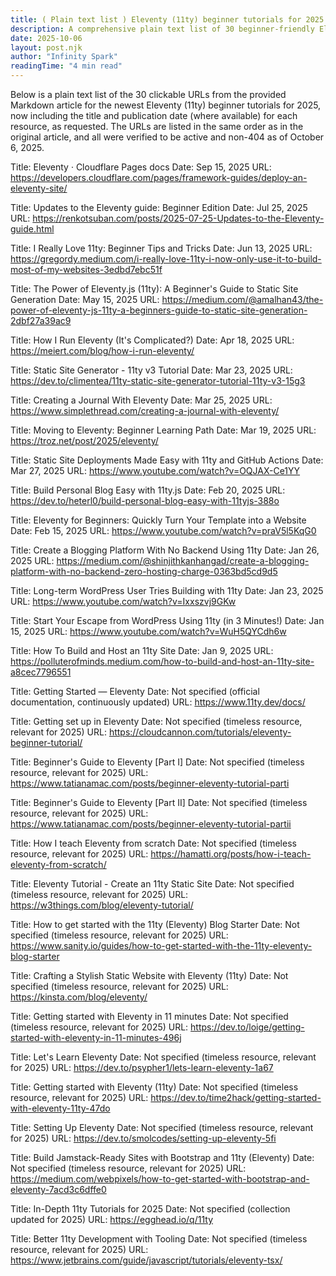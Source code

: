 ```yaml
---
title: ( Plain text list ) Eleventy (11ty) beginner tutorials for 2025
description: A comprehensive plain text list of 30 beginner-friendly Eleventy tutorials for 2025, including titles, dates, and direct URLs for easy reference.
date: 2025-10-06
layout: post.njk
author: "Infinity Spark"
readingTime: "4 min read"
---
```



Below is a plain text list of the 30 clickable URLs from the provided Markdown article for the newest Eleventy (11ty) beginner tutorials for 2025, now including the title and publication date (where available) for each resource, as requested. The URLs are listed in the same order as in the original article, and all were verified to be active and non-404 as of October 6, 2025.


Title: Eleventy · Cloudflare Pages docs
Date: Sep 15, 2025
URL: https://developers.cloudflare.com/pages/framework-guides/deploy-an-eleventy-site/


Title: Updates to the Eleventy guide: Beginner Edition
Date: Jul 25, 2025
URL: https://renkotsuban.com/posts/2025-07-25-Updates-to-the-Eleventy-guide.html


Title: I Really Love 11ty: Beginner Tips and Tricks
Date: Jun 13, 2025
URL: https://gregordy.medium.com/i-really-love-11ty-i-now-only-use-it-to-build-most-of-my-websites-3edbd7ebc51f


Title: The Power of Eleventy.js (11ty): A Beginner's Guide to Static Site Generation
Date: May 15, 2025
URL: https://medium.com/@amalhan43/the-power-of-eleventy-js-11ty-a-beginners-guide-to-static-site-generation-2dbf27a39ac9


Title: How I Run Eleventy (It's Complicated?)
Date: Apr 18, 2025
URL: https://meiert.com/blog/how-i-run-eleventy/


Title: Static Site Generator - 11ty v3 Tutorial
Date: Mar 23, 2025
URL: https://dev.to/climentea/11ty-static-site-generator-tutorial-11ty-v3-15g3


Title: Creating a Journal With Eleventy
Date: Mar 25, 2025
URL: https://www.simplethread.com/creating-a-journal-with-eleventy/


Title: Moving to Eleventy: Beginner Learning Path
Date: Mar 19, 2025
URL: https://troz.net/post/2025/eleventy/


Title: Static Site Deployments Made Easy with 11ty and GitHub Actions
Date: Mar 27, 2025
URL: https://www.youtube.com/watch?v=OQJAX-Ce1YY


Title: Build Personal Blog Easy with 11ty.js
Date: Feb 20, 2025
URL: https://dev.to/heterl0/build-personal-blog-easy-with-11tyjs-388o


Title: Eleventy for Beginners: Quickly Turn Your Template into a Website
Date: Feb 15, 2025
URL: https://www.youtube.com/watch?v=praV5l5KqG0


Title: Create a Blogging Platform With No Backend Using 11ty
Date: Jan 26, 2025
URL: https://medium.com/@shinjithkanhangad/create-a-blogging-platform-with-no-backend-zero-hosting-charge-0363bd5cd9d5


Title: Long-term WordPress User Tries Building with 11ty
Date: Jan 23, 2025
URL: https://www.youtube.com/watch?v=Ixxszvj9GKw


Title: Start Your Escape from WordPress Using 11ty (in 3 Minutes!)
Date: Jan 15, 2025
URL: https://www.youtube.com/watch?v=WuH5QYCdh6w


Title: How To Build and Host an 11ty Site
Date: Jan 9, 2025
URL: https://polluterofminds.medium.com/how-to-build-and-host-an-11ty-site-a8cec7796551


Title: Getting Started — Eleventy
Date: Not specified (official documentation, continuously updated)
URL: https://www.11ty.dev/docs/


Title: Getting set up in Eleventy
Date: Not specified (timeless resource, relevant for 2025)
URL: https://cloudcannon.com/tutorials/eleventy-beginner-tutorial/


Title: Beginner's Guide to Eleventy [Part I]
Date: Not specified (timeless resource, relevant for 2025)
URL: https://www.tatianamac.com/posts/beginner-eleventy-tutorial-parti


Title: Beginner's Guide to Eleventy [Part II]
Date: Not specified (timeless resource, relevant for 2025)
URL: https://www.tatianamac.com/posts/beginner-eleventy-tutorial-partii


Title: How I teach Eleventy from scratch
Date: Not specified (timeless resource, relevant for 2025)
URL: https://hamatti.org/posts/how-i-teach-eleventy-from-scratch/


Title: Eleventy Tutorial - Create an 11ty Static Site
Date: Not specified (timeless resource, relevant for 2025)
URL: https://w3things.com/blog/eleventy-tutorial/


Title: How to get started with the 11ty (Eleventy) Blog Starter
Date: Not specified (timeless resource, relevant for 2025)
URL: https://www.sanity.io/guides/how-to-get-started-with-the-11ty-eleventy-blog-starter


Title: Crafting a Stylish Static Website with Eleventy (11ty)
Date: Not specified (timeless resource, relevant for 2025)
URL: https://kinsta.com/blog/eleventy/


Title: Getting started with Eleventy in 11 minutes
Date: Not specified (timeless resource, relevant for 2025)
URL: https://dev.to/loige/getting-started-with-eleventy-in-11-minutes-496j


Title: Let's Learn Eleventy
Date: Not specified (timeless resource, relevant for 2025)
URL: https://dev.to/psypher1/lets-learn-eleventy-1a67


Title: Getting started with Eleventy (11ty)
Date: Not specified (timeless resource, relevant for 2025)
URL: https://dev.to/time2hack/getting-started-with-eleventy-11ty-47do


Title: Setting Up Eleventy
Date: Not specified (timeless resource, relevant for 2025)
URL: https://dev.to/smolcodes/setting-up-eleventy-5fi


Title: Build Jamstack-Ready Sites with Bootstrap and 11ty (Eleventy)
Date: Not specified (timeless resource, relevant for 2025)
URL: https://medium.com/webpixels/how-to-get-started-with-bootstrap-and-eleventy-7acd3c6dffe0


Title: In-Depth 11ty Tutorials for 2025
Date: Not specified (collection updated for 2025)
URL: https://egghead.io/q/11ty


Title: Better 11ty Development with Tooling
Date: Not specified (timeless resource, relevant for 2025)
URL: https://www.jetbrains.com/guide/javascript/tutorials/eleventy-tsx/
